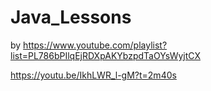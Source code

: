 # Java_Lessons
by https://www.youtube.com/playlist?list=PL786bPIlqEjRDXpAKYbzpdTaOYsWyjtCX

https://youtu.be/IkhLWR_l-gM?t=2m40s
